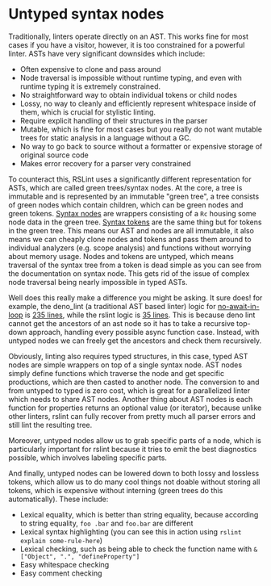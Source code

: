 # Untyped syntax nodes

Traditionally, linters operate directly on an AST. This works fine for most cases if you have a visitor, however, it is too constrained for a powerful linter. ASTs have very significant downsides which include: 

- Often expensive to clone and pass around 
- Node traversal is impossible without runtime typing, and even with runtime typing it is extremely constrained. 
- No straightforward way to obtain individual tokens or child nodes
- Lossy, no way to cleanly and efficiently represent whitespace inside of them, which is crucial for stylistic linting.
- Require explicit handling of their structures in the parser
- Mutable, which is fine for most cases but you really do not want mutable trees for static analysis in a language without a GC. 
- No way to go back to source without a formatter or expensive storage of original source code
- Makes error recovery for a parser very constrained 

To counteract this, RSLint uses a significantly different representation for ASTs, which are called green trees/syntax nodes. At the core, a tree
is immutable and is represented by an immutable "green tree", a tree consists of green nodes which contain children, which can be green nodes and green tokens. [Syntax nodes](https://docs.rs/rowan/0.10.0/rowan/api/struct.SyntaxNode.html) are wrappers consisting of a `Rc` housing some node data in the green tree. [Syntax tokens](https://docs.rs/rowan/0.10.0/rowan/api/struct.SyntaxToken.html) are the same thing but for tokens in the green tree. This means our AST and nodes are all immutable, it also means we can cheaply clone nodes and tokens and pass them around to individual analyzers (e.g. scope analysis) and functions without worrying about memory usage. Nodes and tokens are untyped, which means traversal of the syntax tree from a token is dead simple as you can see from the documentation on syntax node. This gets rid of the issue of complex node traversal being nearly impossible in typed ASTs.

Well does this really make a difference you might be asking. It sure does! for example, the deno_lint (a traditional AST based linter) logic for [no-await-in-loop](../rules/errors/no-await-in-loop.md) is [235 lines](https://github.com/denoland/deno_lint/blob/master/src/rules/no_await_in_loop.rs), while the rslint logic is [35 lines](https://github.com/RDambrosio016/RSLint/blob/master/crates/rslint_core/src/groups/errors/no_await_in_loop.rs). This is because deno lint cannot get the ancestors of an ast node so it has to take a recursive top-down approach, handling every possible async function case. Instead, with untyped nodes we can freely get the ancestors and check them recursively.

Obviously, linting also requires typed structures, in this case, typed AST nodes are simple wrappers on top of a single syntax node. AST nodes simply define functions which traverse the node and get specific productions, which are then casted to another node. The conversion to and from untyped to typed is zero cost, which is great for a parallelized linter which needs to share AST nodes. Another thing about AST nodes is each function for properties returns an optional value (or iterator), because unlike other linters, rslint can fully recover from pretty much all parser errors and still lint the resulting tree. 

Moreover, untyped nodes allow us to grab specific parts of a node, which is particularly important for rslint because it tries to emit the best diagnostics possible, which involves labeling specific parts.

And finally, untyped nodes can be lowered down to both lossy and lossless tokens, which allow us to do many cool things not doable without storing all tokens, which is expensive without interning (green trees do this automatically). These include:

- Lexical equality, which is better than string equality, because according to string equality, `foo .bar` and `foo.bar` are different 
- Lexical syntax highlighting (you can see this in action using `rslint explain some-rule-here`) 
- Lexical checking, such as being able to check the function name with `&["Object", ".", "defineProperty"]` 
- Easy whitespace checking
- Easy comment checking
